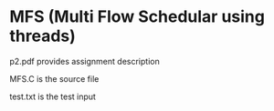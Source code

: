 # MFS (Multi Flow Schedular using threads)

p2.pdf provides assignment description

MFS.C is the source file

test.txt is the test input
